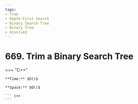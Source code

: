 ```yaml
---
tags:
- Tree
- Depth-First Search
- Binary Search Tree
- Binary Tree
- Unsolved
---
```



# 669. Trim a Binary Search Tree

=== "C++"

    **Time:** $O()$

    **Space:** $O()$

    ``` c++
    ```
